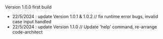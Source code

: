 Version 1.0.0 first build
+ 22/5/2024 : update Version 1.0.1 & 1.0.2 // fix runtime error bugs, invalid case input handled
+ 22/5/2024 : update Version 1.1.0 // Update 'help' command, re-arrange code-architect
